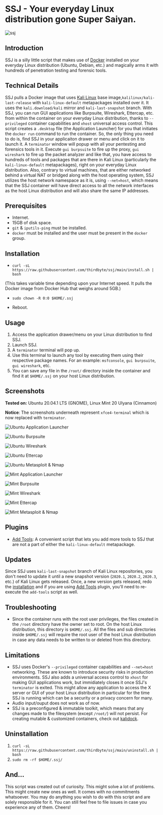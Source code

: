 # SSJ - Your everyday Linux distribution gone Super Saiyan.

![ssj](https://raw.githubusercontent.com/thirdbyte/ssj/main/files/ssj.png)

## Introduction

SSJ is a silly little script that makes use of [Docker](https://www.docker.com/) installed on your everyday Linux distribution (Ubuntu, Debian, etc.) and magically arms it with hundreds of penetration testing and forensic tools.

## Technical Details

SSJ pulls a Docker image that uses [Kali Linux](https://www.kali.org/) base image,`kalilinux/kali-last-release` with `kali-linux-default` metapackages installed over it. It uses the `kali.download/kali` mirror and `kali-last-snapshot` branch. With SSJ, you can run GUI applications like Burpsuite, Wireshark, Ettercap, etc. from within the container on your everyday Linux distribution, thanks to `--privileged` container capabilities and `xhost` universal access control. This script creates a `.desktop` file (the Application Launcher) for you that initiates the `docker run` command to run the container. So, the only thing you need to do is, find SSJ in your applicaiton drawer or menu and click on it to launch it. A `terminator` window will popup with all your pentesting and forensics tools in it. Execute `gui burpsuite` to fire up the proxy, `gui wireshark` to fire up the packet analyzer and like that, you have access to hundreds of tools and packages that are there in Kali Linux (particularly the `kali-linux-default` metapackages), right on your everyday Linux distribution. Also, contrary to virtual machines, that are either networked behind a virtual NAT or bridged along with the host operating system, SSJ utilizes the host network namespace as it is, using `--net=host`, which means that the SSJ container will have direct access to all the network interfaces as the host Linux distribution and will also share the same IP addresses.

## Prerequisites
+ Internet.
+ 15GB of disk space.
+ `git` & `iputils-ping` must be installed.
+ `docker` must be installed and the user must be present in the `docker` group.

## Installation

+ `curl -sL https://raw.githubusercontent.com/thirdbyte/ssj/main/install.sh | bash`

(This takes variable time depending upon your Internet speed. It pulls the Docker image from Docker Hub that weighs around 5GB.)

+ `sudo chown -R 0:0 $HOME/.ssj`

+ Reboot.

## Usage

1. Access the application drawer/menu on your Linux distribution to find SSJ.
2. Launch SSJ.
3. A `terminator` terminal will pop up.
4. Use this terminal to launch any tool by executing them using their respective package names. For an example: `msfconsole`, `gui burpsuite`, `gui wireshark`, etc.
5. You can save any file in the `/root/` directory inside the container and find it at `$HOME/.ssj` on your host Linux distribution.

## Screenshots

**Tested on:** Ubuntu 20.04.1 LTS (GNOME), Linux Mint 20 Ulyana (Cinnamon)

**Notice**: The screenshots underneath represent `xfce4-terminal` which is now replaced with `terminator`.

![Ubuntu Application Launcher](https://raw.githubusercontent.com/thirdbyte/ssj/main/screenshots/ubuntu_ssj_application_launcher.png)

![Ubuntu Burpsuite](https://raw.githubusercontent.com/thirdbyte/ssj/main/screenshots/ubuntu_ssj_burpsuite.png)

![Ubuntu Wireshark](https://raw.githubusercontent.com/thirdbyte/ssj/main/screenshots/ubuntu_ssj_wireshark.png)

![Ubuntu Ettercap](https://raw.githubusercontent.com/thirdbyte/ssj/main/screenshots/ubuntu_ssj_ettercap.png)

![Ubuntu Metasploit & Nmap](https://raw.githubusercontent.com/thirdbyte/ssj/main/screenshots/ubuntu_ssj_msf_nmap.png)

![Mint Application Launcher](https://raw.githubusercontent.com/thirdbyte/ssj/main/screenshots/mint_ssj_application_launcher.png)

![Mint Burpsuite](https://raw.githubusercontent.com/thirdbyte/ssj/main/screenshots/mint_ssj_burpsuite.png)

![Mint Wireshark](https://raw.githubusercontent.com/thirdbyte/ssj/main/screenshots/mint_ssj_wireshark.png)

![Mint Ettercap](https://raw.githubusercontent.com/thirdbyte/ssj/main/screenshots/mint_ssj_ettercap.png)

![Mint Metasploit & Nmap](https://raw.githubusercontent.com/thirdbyte/ssj/main/screenshots/mint_ssj_msf_nmap.png)

## Plugins

+ [Add Tools](https://github.com/thirdbyte/ssj-plugin-add-tools): A convenient script that lets you add more tools to SSJ that are not a part of either the `kali-linux-default` metapackage.

## Updates

Since SSJ uses `kali-last-snapshot` branch of Kali Linux repositories, you don't need to update it until a new snapshot version (`2020.1`, `2020.2`, `2020.3`, etc.) of Kali Linux gets released. Once, a new version gets released, redo the [installation](https://github.com/thirdbyte/ssj#installation) and if you are using [Add Tools](https://github.com/thirdbyte/ssj-plugin-add-tools) plugin, you'll need to re-execute the `add-tools` script as well.

## Troubleshooting

+ Since the container runs with the root user privileges, the files created in the `/root` directory have the owner set to root. On the host Linux distribution, this directory is `$HOME/.ssj`. All the files and sub directories inside `$HOME/.ssj` will require the root user of the host Linux distribution in case any data needs to be written to or deleted from this directory.

## Limitations

+ SSJ uses Docker's `--privileged` container capabilities and `--net=host` networking. These are known to introduce security risks in production environments. SSJ also adds a universal access control to `xhost` for making GUI applications work, but immidiately closes it once SSJ's `terminator` is exited. This might allow any application to access the X server or GUI of your host Linux distribution in particular for the time SSJ is running which can be a security or a privacy concern for many.
+ Audio input/ouput does not work as of now.
+ SSJ is a preconfigured & immutable toolkit, which means that any changes made to the filesystem (except `/root/`) will not persist. For creating mutable & customized containers, check out [kalidock](https://github.com/thirdbyte/kalidock).

## Uninstallation

1. `curl -sL https://raw.githubusercontent.com/thirdbyte/ssj/main/uninstall.sh | bash`
2. `sudo rm -rf $HOME/.ssj/`

## And...

This script was created out of curiosity. This might solve a lot of problems. This might create new ones as well. It comes with no commitments whatsoever. You may do anything you wish to do with this script and are solely responsible for it. You can still feel free to file issues in case you experience any of them. Cheers!
